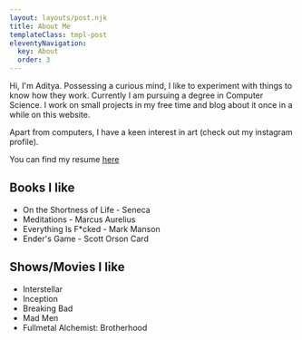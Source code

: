 ```yaml
---
layout: layouts/post.njk
title: About Me
templateClass: tmpl-post
eleventyNavigation:
  key: About
  order: 3
---
```


Hi, I'm Aditya. Possessing a curious mind, I like to experiment with things to know how they work. Currently I am pursuing a degree in Computer Science. I work on small projects in my free time and blog about it once in a while on this website.

Apart from computers, I have a keen interest in art (check out my instagram profile).

You can find my resume <a href="https://docs.google.com/document/d/158tU_6gTBIBUaqngFD3fCDqZ6qBgXJ-YlBeTeFeMKXk/edit?usp=sharing">here</a>

## Books I like

- On the Shortness of Life - Seneca
- Meditations - Marcus Aurelius
- Everything Is F\*cked - Mark Manson
- Ender's Game - Scott Orson Card

## Shows/Movies I like

- Interstellar
- Inception
- Breaking Bad
- Mad Men
- Fullmetal Alchemist: Brotherhood
